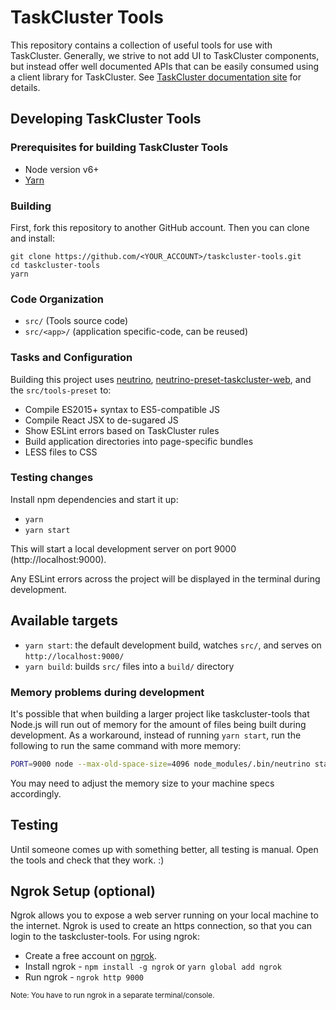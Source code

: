 # TaskCluster Tools

This repository contains a collection of useful tools for use with TaskCluster.
Generally, we strive to not add UI to TaskCluster components, but instead offer
well documented APIs that can be easily consumed using a client library for
TaskCluster. See [TaskCluster documentation site](https://docs.taskcluster.net)
for details.

## Developing TaskCluster Tools

### Prerequisites for building TaskCluster Tools

- Node version v6+
- [Yarn](https://www.npmjs.com/package/yarn)

### Building

First, fork this repository to another GitHub account. Then you can clone and install:

```
git clone https://github.com/<YOUR_ACCOUNT>/taskcluster-tools.git
cd taskcluster-tools
yarn
```

### Code Organization 

- `src/` (Tools source code)
- `src/<app>/`  (application specific-code, can be reused)

### Tasks and Configuration

Building this project uses [neutrino](https://github.com/mozilla-neutrino/neutrino),
[neutrino-preset-taskcluster-web](https://github.com/taskcluster/neutrino-preset-taskcluster-web),
and the `src/tools-preset` to:

- Compile ES2015+ syntax to ES5-compatible JS
- Compile React JSX to de-sugared JS
- Show ESLint errors based on TaskCluster rules
- Build application directories into page-specific bundles
- LESS files to CSS

### Testing changes

Install npm dependencies and start it up:
- `yarn`
- `yarn start`

This will start a local development server on port 9000 (http://localhost:9000).

Any ESLint errors across the project will be displayed in the terminal during development.

## Available targets

- `yarn start`: the default development build, watches `src/`, and serves on `http://localhost:9000/`
- `yarn build`: builds `src/` files into a `build/` directory

### Memory problems during development

It's possible that when building a larger project like taskcluster-tools that Node.js will run out
of memory for the amount of files being built during development. As a workaround, instead of
running `yarn start`, run the following to run the same command with more memory:

```sh
PORT=9000 node --max-old-space-size=4096 node_modules/.bin/neutrino start -p tools-preset
```

You may need to adjust the memory size to your machine specs accordingly.

## Testing

Until someone comes up with something better, all testing is manual. Open the tools and check that they work. :)

## Ngrok Setup (optional)

Ngrok allows you to expose a web server running on your local machine to the internet.
Ngrok is used to create an https connection, so that you can login to the taskcluster-tools.
For using ngrok:

- Create a free account on [ngrok](https://ngrok.com/).
- Install ngrok - `npm install -g ngrok` or `yarn global add ngrok`
- Run ngrok - `ngrok http 9000`

<sup>Note: You have to run ngrok in a separate terminal/console.</sup>
